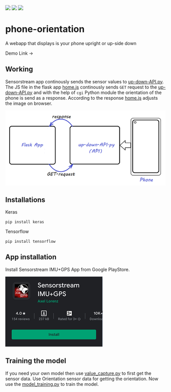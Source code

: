 ![](https://img.shields.io/badge/-Python-grey?style=flat-square&logo=python) ![](https://img.shields.io/badge/-JS-grey?style=flat-square&logo=javascript) ![](https://img.shields.io/badge/-HTML-grey?style=flat-square&logo=html)

# phone-orientation
A webapp that displays is your phone upright or up-side down

Demo Link ->

## Working

Sensorstream app continously sends the sensor values to [up-down-API.py](https://github.com/YashIndane/phone-orientation/blob/main/cgi-bin/up-down-API.py). The JS file in the flask app [home.js](https://github.com/YashIndane/phone-orientation/blob/main/static/home.js) continously sends `GET` request to the [up-down-API.py](https://github.com/YashIndane/phone-orientation/blob/main/cgi-bin/up-down-API.py) and with the help of `cgi` Python module the orientation of the phone is send as a response. According to the response [home.js](https://github.com/YashIndane/phone-orientation/blob/main/static/home.js) adjusts the image on browser.

![](https://github.com/YashIndane/repo-images/blob/main/phoneorien.png)

## Installations

Keras

```
pip install keras
```

Tensorflow

```
pip install tensorflow
```

## App installation

Install Sensorstream IMU+GPS App from Google PlayStore.

![](https://github.com/YashIndane/repo-images/blob/main/imu.png)

## Training the model

If you need your own model then use [value_capture.py](https://github.com/YashIndane/phone-orientation/blob/main/value_capture.py) to first get the sensor data. Use Orientation sensor data for getting the orientation. Now use the [model_training.py](https://github.com/YashIndane/phone-orientation/blob/main/model_training.py) to train the model.
